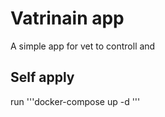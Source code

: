 # Vatrinain app
A simple app for vet to controll and 

## Self apply
run '''docker-compose up -d '''


